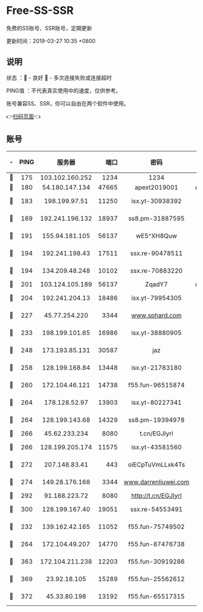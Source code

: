# Free-SS-SSR

免费的SS账号、SSR账号，定期更新

更新时间：2019-03-27 10:35 +0800

## 说明

状态     ：🙂 - 良好 🙁 - 多次连接失败或连接超时

PING值   ：不代表真实使用中的速度，仅供参考。

账号兼容SS、SSR，你可以自由在两个软件中使用。

👉[扫码页面](https://liesauer.github.io/Free-SS-SSR/)👈

## 账号

|-|PING|服务器|端口|密码|加密方式|区域|
|:----:|:----:|:-----:|-----:|:----:|:----:|:----:|
|🙂|175|103.102.160.252|1234|1234|rc4-md5|JP|
|🙂|180|54.180.147.134|47665|apext2019001|chacha20|KR|
|🙂|183|198.199.97.51|11250|isx.yt-30938392|aes-256-cfb|US|
|🙂|189|192.241.196.132|18937|ss8.pm-31887595|aes-256-cfb|US|
|🙂|191|155.94.181.105|56137|wE5^XH8Quw|aes-256-cfb|US|
|🙂|194|192.241.198.43|17511|ssx.re-90478511|aes-256-cfb|US|
|🙂|194|134.209.48.248|10102|ssx.re-70883220|aes-256-cfb|US|
|🙂|201|103.124.105.189|56137|ZqadY7|chacha20|US|
|🙂|204|192.241.204.13|18486|isx.yt-79954305|aes-256-cfb|US|
|🙂|227|45.77.254.220|3344|www.sphard.com|aes-256-cfb|SG|
|🙂|233|198.199.101.65|16986|isx.yt-38880905|aes-256-cfb|US|
|🙂|248|173.193.85.131|30587|jaz|aes-256-cfb|US|
|🙂|258|128.199.168.84|13448|isx.yt-21783180|aes-256-cfb|SG|
|🙂|260|172.104.46.121|14738|f55.fun-96515874|aes-256-cfb|SG|
|🙂|264|178.128.52.97|13903|isx.yt-80227341|aes-256-cfb|SG|
|🙂|264|128.199.143.68|14329|ss8.pm-19394978|aes-256-cfb|SG|
|🙂|266|45.62.233.234|8080|t.cn/EGJIyrl|rc4-md5|CA|
|🙂|266|128.199.205.174|11575|isx.yt-43581560|aes-256-cfb|SG|
|🙂|272|207.148.83.41|443|oiECpTuVmLLxk4Ts|aes-256-cfb|AU|
|🙂|274|149.28.176.168|3344|www.darrenliuwei.com|aes-256-cfb|AU|
|🙂|292|91.188.223.72|8080|http://t.cn/EGJIyrl|rc4-md5|RU|
|🙂|300|128.199.167.40|19051|ssx.re-54553491|aes-256-cfb|SG|
|🙂|232|139.162.42.165|11052|f55.fun-75749502|aes-256-cfb|SG|
|🙂|264|172.104.49.207|14770|f55.fun-87476738|aes-256-cfb|SG|
|🙂|363|172.104.211.238|12203|f55.fun-30919286|aes-256-cfb|US|
|🙂|369|23.92.18.105|15289|f55.fun-25562612|aes-256-cfb|US|
|🙂|372|45.33.80.198|13192|f55.fun-65517315|aes-256-cfb|US|
